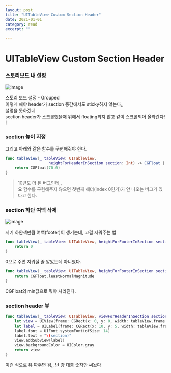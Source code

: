 ```yaml
---
layout: post
title: "UITableView Custom Section Header" 
date: 2021-01-01
category: read 
excerpt: ""

---
```


# UITableView Custom Section Header

### 스토리보드 내 설정

![image](https://user-images.githubusercontent.com/28949235/103515938-f9fa2e80-4eb2-11eb-9c27-cb5eefd02351.png)

스토리 보드 설정 - Grouped  
이렇게 해야 header가 section 중간에서도 sticky하지 않는다,,  
설명을 못하겠네  
section header가 스크롤했을때 위에서 floating되지 않고 같이 스크롤되어 올라간다! !



### section 높이 지정

그리고 아래와 같은 함수를 구현해줘야 한다.

```swift
func tableView(_ tableView: UITableView,
                   heightForHeaderInSection section: Int) -> CGFloat {
    return CGFloat(70.0)
}
```

> 10년도 더 된 버그인데,,  
> 요 함수를 구현해주지 않으면 첫번째 헤더(index 0인거)가 안 나오는 버그가 있다고 한다.

### section 하단 여백 삭제

![image](https://user-images.githubusercontent.com/28949235/103517265-33cc3480-4eb5-11eb-88a3-d176f6f115b5.png)

저기 하얀색만큼 여백(footer)이 생기는데, 고걸 지워주는 법

```swift
func tableView(_ tableView: UITableView, heightForFooterInSection section: Int) -> CGFloat {
    return 0 
}
```

0으로 주면 지워질 줄 알았는데 아니였다.

```swift
func tableView(_ tableView: UITableView, heightForFooterInSection section: Int) -> CGFloat {
    return CGFloat.leastNormalMagnitude
}
```

CGFloat의 min값으로 줘야 사라진다.

### section header 뷰

```swift
func tableView(_ tableView: UITableView, viewForHeaderInSection section: Int) -> UIView? {
	let view = UIView(frame: CGRect(x: 0, y: 0, width: tableView.frame.size.width, height: 18))
	let label = UILabel(frame: CGRect(x: 10, y: 5, width: tableView.frame.size.width, height: 18))
	label.font = UIFont.systemFont(ofSize: 14)
	label.text = "\(section)" 
	view.addSubview(label)
	view.backgroundColor = UIColor.gray 
	return view
}
```

이런 식으로 뷰 짜주면 됨,, 난 걍 대충 숫자만 써놨다

